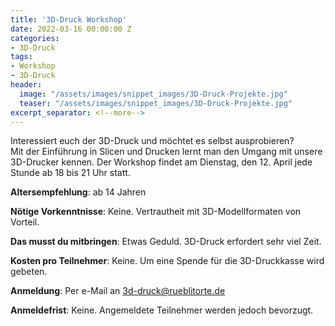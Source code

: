 ```yaml
---
title: '3D-Druck Workshop'
date: 2022-03-16 00:00:00 Z
categories:
- 3D-Druck
tags:
- Workshop
- 3D-Druck
header:
  image: "/assets/images/snippet_images/3D-Druck-Projekte.jpg"
  teaser: "/assets/images/snippet_images/3D-Druck-Projekte.jpg"
excerpt_separator: <!--more-->
--- 
```


Interessiert euch der 3D-Druck und möchtet es selbst ausprobieren?\
Mit der Einführung in Slicen und Drucken lernt man den Umgang mit unsere 3D-Drucker kennen. Der Workshop findet am Dienstag, den 12. April jede Stunde ab 18 bis 21 Uhr statt.

**Altersempfehlung**: ab 14 Jahren

**Nötige Vorkenntnisse**: Keine. Vertrautheit mit 3D-Modellformaten von Vorteil.

**Das musst du mitbringen**: Etwas Geduld. 3D-Druck erfordert sehr viel Zeit.

**Kosten pro Teilnehmer**: Keine. Um eine Spende für die 3D-Druckkasse wird gebeten.

**Anmeldung**: Per e-Mail an 3d-druck@rueblitorte.de

**Anmeldefrist**: Keine. Angemeldete Teilnehmer werden jedoch bevorzugt.
